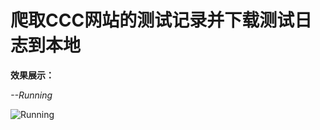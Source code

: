 爬取CCC网站的测试记录并下载测试日志到本地
===
**效果展示：**

*--Running*

![Running](https://github.com/pipipp/Spiders/blob/master/spiders/FOC/ccc_test_record_spider/images/ccc_requests.JPG)
